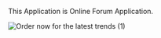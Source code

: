 
  This Application is Online Forum Application.




![Order now for the latest trends (1)](https://github.com/atopal151/FBexample/assets/45879059/8cd91b11-2bb5-426a-9c85-cba7e37fd461)
